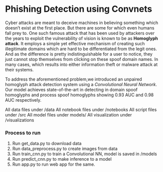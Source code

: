 # Phishing Detection using Convnets

Cyber attacks are meant to deceive machines in believing something which doesn’t exist at the first place. But there are some for which even humans fall prey to. One such famous attack that has been used by attackers over the years to exploit the vulnerability of vision is known to be as **Homoglyph attack**. It employs a simple yet effective mechanism of creating such illegitimate domains which are hard to be differentiated from the legit ones. And as the difference is pretty indistinguishable for a user to notice, they just cannot stop themselves from clicking on these spoof domain names. In many cases, which results into either information theft or malware attack at their systems.

To address the aforementioned problem,we introduced an unpaired homoglyph attack detection system using a *Convolutional Neural Network*. Our model achieves state-of-the-art in detecting in domain spoof homoglyphs and process spoof homoglyphs showing 0.93 AUC and 0.98 AUC respectively.

All data files under /data
All notebook files under /notebooks
All script files under /src
All model files under models/
All visualization under /visualizations

### Process to run 

1. Run get_data.py to download data
2. Run data_preprocess.py to create images from data
3. Run train_cnn.py to train a Convolutional NN, model is saved in /models
4. Run predict_cnn.py to make inference to a model
5. Run app.py to run web app for the same.
